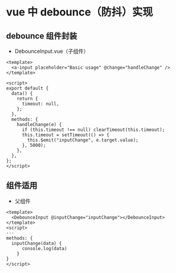 # vue 中 debounce（防抖）实现

## debounce 组件封装

- DebounceInput.vue（子组件）

```vue
<template>
  <a-input placeholder="Basic usage" @change="handleChange" />
</template>

<script>
export default {
  data() {
    return {
      timeout: null,
    };
  },
  methods: {
    handleChange(e) {
      if (this.timeout !== null) clearTimeout(this.timeout);
      this.timeout = setTimeout(() => {
        this.$emit("inputChange", e.target.value);
      }, 5000);
    },
  },
};
</script>
```

## 组件适用

- 父组件

```vue
<template>
  <DebounceInput @inputChange="inputChange"></DebounceInput>
</template>
<script>
···
methods: {
  inputChange(data) {
      console.log(data)
    }
}
</script>
```
